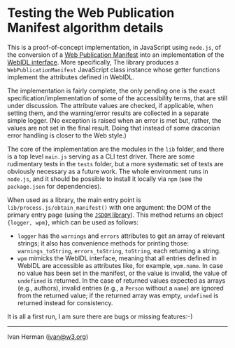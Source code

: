 
# Testing the Web Publication Manifest algorithm details

This is a proof-of-concept implementation, in JavaScript using `node.js`, of the conversion of a [Web Publication Manifest](https://w3c.github.io/wpub/#wp-construction) into an implementation of the [WebIDL interface](https://w3c.github.io/wpub/#webidl). More specifically, The library produces a `WebPublicationManifest` JavaScript class instance whose getter functions implement the attributes defined in WebIDL.

The implementation is fairly complete, the only pending one is the exact specification/implementation of some of the accessibility terms, that are still under discussion. The attribute values are checked, if applicable, when setting them, and the warning/error results are collected in a separate simple logger. (No exception is raised when an error is met but, rather, the values are not set in the final result. Doing that instead of some draconian error handling is closer to the Web style.)

The core of the implementation are the modules in the `lib` folder, and there is a top level `main.js` serving as a CLI test driver. There are some rudimentary tests in the `tests` folder, but a more systematic set of tests are obviously necessary as a future work. The whole environment runs in `node.js`, and it should be possible to install it locally via `npm` (see the `package.json` for dependencies).

When used as a library, the main entry point is `lib/process.js/obtain_manifest()` with one argument: the DOM of the primary entry page (using the [`JSDOM` library](https://www.npmjs.com/package/jsdom)). This method returns an object `{logger, wpm}`, which can be used as follows:

* `logger` has the `warnings` and `errors` attributes to get an array of relevant strings; it also has convenience methods for printing those: `warnings_toString`, `errors_toString`, `toString`, each returning a string.
* `wpm` mimicks the WebIDL interface, meaning that all entries defined in WebIDL are accessible as attributes like, for example, `wpm.name`. In case no value has been set in the manifest, or the value is invalid, the value of `undefined` is returned. In the case of returned values expected as arrays (e.g., authors), invalid entries (e.g., a `Person` without a `name`) are ignored from the returned value; if the returned array was empty, `undefined` is returned instead for consistency.

It is all a first run, I am sure there are bugs or missing features:-)

---

Ivan Herman (ivan@w3.org)
